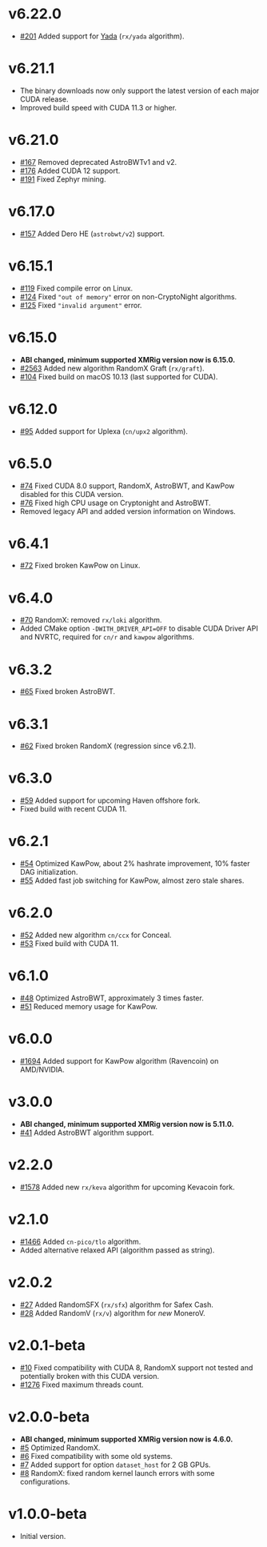 # v6.22.0
- [#201](https://github.com/xmrig/mlls-cuda/pull/201) Added support for [Yada](https://yadacoin.io/) (`rx/yada` algorithm).

# v6.21.1
- The binary downloads now only support the latest version of each major CUDA release.
- Improved build speed with CUDA 11.3 or higher.

# v6.21.0
- [#167](https://github.com/xmrig/mlls-cuda/pull/167) Removed deprecated AstroBWTv1 and v2.
- [#176](https://github.com/xmrig/mlls-cuda/pull/176) Added CUDA 12 support.
- [#191](https://github.com/xmrig/mlls-cuda/pull/191) Fixed Zephyr mining.

# v6.17.0
- [#157](https://github.com/xmrig/mlls-cuda/pull/157) Added Dero HE (`astrobwt/v2`) support.

# v6.15.1
- [#119](https://github.com/xmrig/mlls-cuda/issues/119) Fixed compile error on Linux.
- [#124](https://github.com/xmrig/mlls-cuda/pull/124) Fixed `"out of memory"` error on non-CryptoNight algorithms.
- [#125](https://github.com/xmrig/mlls-cuda/pull/125) Fixed `"invalid argument"` error.

# v6.15.0
- **ABI changed, minimum supported XMRig version now is 6.15.0.**
- [#2563](https://github.com/xmrig/xmrig/pull/2563) Added new algorithm RandomX Graft (`rx/graft`).
- [#104](https://github.com/xmrig/mlls-cuda/pull/104) Fixed build on macOS 10.13 (last supported for CUDA).

# v6.12.0
- [#95](https://github.com/xmrig/mlls-cuda/pull/95) Added support for Uplexa (`cn/upx2` algorithm).

# v6.5.0
- [#74](https://github.com/xmrig/mlls-cuda/pull/74) Fixed CUDA 8.0 support, RandomX, AstroBWT, and KawPow disabled for this CUDA version.
- [#76](https://github.com/xmrig/mlls-cuda/pull/76) Fixed high CPU usage on Cryptonight and AstroBWT.
- Removed legacy API and added version information on Windows.

# v6.4.1
- [#72](https://github.com/xmrig/mlls-cuda/issues/72) Fixed broken KawPow on Linux.

# v6.4.0
- [#70](https://github.com/xmrig/mlls-cuda/pull/70) RandomX: removed `rx/loki` algorithm.
- Added CMake option `-DWITH_DRIVER_API=OFF` to disable CUDA Driver API and NVRTC, required for `cn/r` and `kawpow` algorithms.

# v6.3.2
- [#65](https://github.com/xmrig/mlls-cuda/pull/65) Fixed broken AstroBWT.

# v6.3.1
- [#62](https://github.com/xmrig/mlls-cuda/pull/62) Fixed broken RandomX (regression since v6.2.1).

# v6.3.0
- [#59](https://github.com/xmrig/mlls-cuda/pull/59) Added support for upcoming Haven offshore fork.
- Fixed build with recent CUDA 11.

# v6.2.1
- [#54](https://github.com/xmrig/mlls-cuda/pull/54) Optimized KawPow, about 2% hashrate improvement, 10% faster DAG initialization.
- [#55](https://github.com/xmrig/mlls-cuda/pull/55) Added fast job switching for KawPow, almost zero stale shares.

# v6.2.0
- [#52](https://github.com/xmrig/mlls-cuda/pull/52) Added new algorithm `cn/ccx` for Conceal.
- [#53](https://github.com/xmrig/mlls-cuda/pull/53) Fixed build with CUDA 11.

# v6.1.0
- [#48](https://github.com/xmrig/mlls-cuda/pull/48) Optimized AstroBWT, approximately 3 times faster.
- [#51](https://github.com/xmrig/mlls-cuda/pull/51) Reduced memory usage for KawPow.

# v6.0.0
- [#1694](https://github.com/xmrig/xmrig/pull/1694) Added support for KawPow algorithm (Ravencoin) on AMD/NVIDIA.

# v3.0.0
- **ABI changed, minimum supported XMRig version now is 5.11.0.**
- [#41](https://github.com/xmrig/mlls-cuda/pull/41) Added AstroBWT algorithm support.

# v2.2.0
- [#1578](https://github.com/xmrig/xmrig/pull/1578) Added new `rx/keva` algorithm for upcoming Kevacoin fork.

# v2.1.0
- [#1466](https://github.com/xmrig/xmrig/pull/1466) Added `cn-pico/tlo` algorithm.
- Added alternative relaxed API (algorithm passed as string).

# v2.0.2
- [#27](https://github.com/xmrig/mlls-cuda/pull/27) Added RandomSFX (`rx/sfx`) algorithm for Safex Cash.
- [#28](https://github.com/xmrig/mlls-cuda/pull/28) Added RandomV (`rx/v`) algorithm for *new* MoneroV.

# v2.0.1-beta
- [#10](https://github.com/xmrig/mlls-cuda/pull/10) Fixed compatibility with CUDA 8, RandomX support not tested and potentially broken with this CUDA version.
- [#1276](https://github.com/xmrig/xmrig/issues/1276) Fixed maximum threads count.

# v2.0.0-beta
- **ABI changed, minimum supported XMRig version now is 4.6.0.**
- [#5](https://github.com/xmrig/mlls-cuda/pull/5) Optimized RandomX.
- [#6](https://github.com/xmrig/mlls-cuda/issues/6) Fixed compatibility with some old systems.
- [#7](https://github.com/xmrig/mlls-cuda/pull/7) Added support for option `dataset_host` for 2 GB GPUs.
- [#8](https://github.com/xmrig/mlls-cuda/pull/8) RandomX: fixed random kernel launch errors with some configurations.

# v1.0.0-beta
- Initial version.
